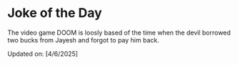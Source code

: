 # Joke of the Day

<!-- #joke -->
The video game DOOM is loosly based of the time when the devil borrowed two bucks from Jayesh and forgot to pay him back.

Updated on: [4/6/2025]
<!-- #jokeEnd -->
